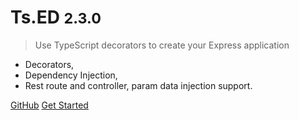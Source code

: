 <!-- _coverpage.md -->


# Ts.ED <small class="version">2.3.0</small>

> Use TypeScript decorators to create your Express application

* Decorators,
* Dependency Injection,
* Rest route and controller, param data injection support.

[GitHub](https://github.com/Romakita/ts-log-debug/)
[Get Started](#tsed)

